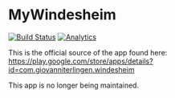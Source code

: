 MyWindesheim 
============
[![Build Status](https://travis-ci.org/gi097/MyWindesheim.svg?branch=master)](https://travis-ci.org/gi097/MyWindesheim)
[![Analytics](https://www.openhub.net/p/MyWindesheim/widgets/project_thin_badge.gif)](https://www.openhub.net/p/MyWindesheim)

This is the official source of the app found here: https://play.google.com/store/apps/details?id=com.giovanniterlingen.windesheim

This app is no longer being maintained.
